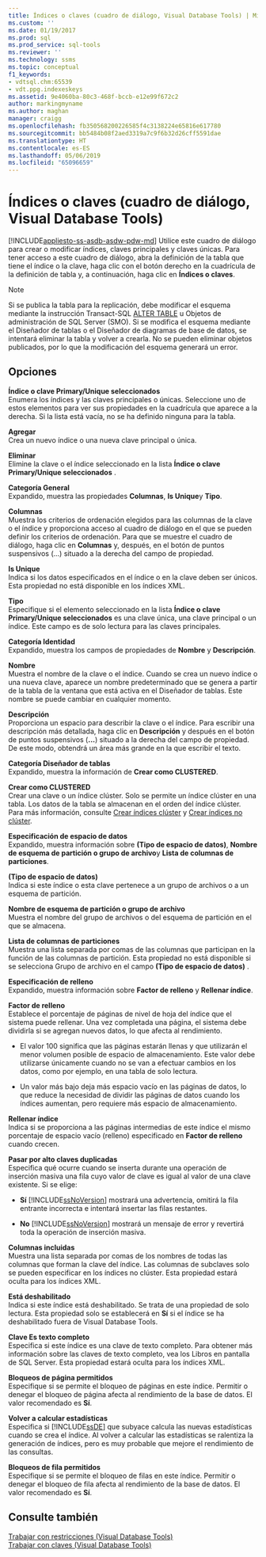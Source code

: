 ```yaml
---
title: Índices o claves (cuadro de diálogo, Visual Database Tools) | Microsoft Docs
ms.custom: ''
ms.date: 01/19/2017
ms.prod: sql
ms.prod_service: sql-tools
ms.reviewer: ''
ms.technology: ssms
ms.topic: conceptual
f1_keywords:
- vdtsql.chm:65539
- vdt.ppg.indexeskeys
ms.assetid: 9e4060ba-80c3-468f-bccb-e12e99f672c2
author: markingmyname
ms.author: maghan
manager: craigg
ms.openlocfilehash: fb350568200226585f4c3138224e65816e617780
ms.sourcegitcommit: bb5484b08f2aed3319a7c9f6b32d26cff5591dae
ms.translationtype: HT
ms.contentlocale: es-ES
ms.lasthandoff: 05/06/2019
ms.locfileid: "65096659"
---
```

# <a name="indexes---keys-dialog-box-visual-database-tools"></a>Índices o claves (cuadro de diálogo, Visual Database Tools)
[!INCLUDE[appliesto-ss-asdb-asdw-pdw-md](../../includes/appliesto-ss-asdb-asdw-pdw-md.md)]
Utilice este cuadro de diálogo para crear o modificar índices, claves principales y claves únicas. Para tener acceso a este cuadro de diálogo, abra la definición de la tabla que tiene el índice o la clave, haga clic con el botón derecho en la cuadrícula de la definición de tabla y, a continuación, haga clic en **Índices o claves**.  
  
> [!NOTE]  
> Si se publica la tabla para la replicación, debe modificar el esquema mediante la instrucción Transact-SQL [ALTER TABLE](../../t-sql/statements/alter-table-transact-sql.md) u Objetos de administración de SQL Server (SMO). Si se modifica el esquema mediante el Diseñador de tablas o el Diseñador de diagramas de base de datos, se intentará eliminar la tabla y volver a crearla. No se pueden eliminar objetos publicados, por lo que la modificación del esquema generará un error.  
  
## <a name="options"></a>Opciones  
**Índice o clave Primary/Unique seleccionados**  
Enumera los índices y las claves principales o únicas. Seleccione uno de estos elementos para ver sus propiedades en la cuadrícula que aparece a la derecha. Si la lista está vacía, no se ha definido ninguna para la tabla.  
  
**Agregar**  
Crea un nuevo índice o una nueva clave principal o única.  
  
**Eliminar**  
Elimine la clave o el índice seleccionado en la lista **Índice o clave Primary/Unique seleccionados** .  
  
**Categoría General**  
Expandido, muestra las propiedades **Columnas**, **Is Unique**y **Tipo**.  
  
**Columnas**  
Muestra los criterios de ordenación elegidos para las columnas de la clave o el índice y proporciona acceso al cuadro de diálogo en el que se pueden definir los criterios de ordenación. Para que se muestre el cuadro de diálogo, haga clic en **Columnas** y, después, en el botón de puntos suspensivos (...) situado a la derecha del campo de propiedad.  
  
**Is Unique**  
Indica si los datos especificados en el índice o en la clave deben ser únicos. Esta propiedad no está disponible en los índices XML.  
  
**Tipo**  
Especifique si el elemento seleccionado en la lista **Índice o clave Primary/Unique seleccionados** es una clave única, una clave principal o un índice. Este campo es de solo lectura para las claves principales.  
  
**Categoría Identidad**  
Expandido, muestra los campos de propiedades de **Nombre** y **Descripción**.  
  
**Nombre**  
Muestra el nombre de la clave o el índice. Cuando se crea un nuevo índice o una nueva clave, aparece un nombre predeterminado que se genera a partir de la tabla de la ventana que está activa en el Diseñador de tablas. Este nombre se puede cambiar en cualquier momento.  
  
**Descripción**  
Proporciona un espacio para describir la clave o el índice. Para escribir una descripción más detallada, haga clic en **Descripción** y después en el botón de puntos suspensivos (**...**) situado a la derecha del campo de propiedad. De este modo, obtendrá un área más grande en la que escribir el texto.  
  
**Categoría Diseñador de tablas**  
Expandido, muestra la información de **Crear como CLUSTERED**.  
  
**Crear como CLUSTERED**  
Crear una clave o un índice clúster. Solo se permite un índice clúster en una tabla. Los datos de la tabla se almacenan en el orden del índice clúster. Para más información, consulte [Crear índices clúster](../../relational-databases/indexes/create-clustered-indexes.md) y [Crear índices no clúster](../../relational-databases/indexes/create-nonclustered-indexes.md).  
  
**Especificación de espacio de datos**  
Expandido, muestra información sobre **(Tipo de espacio de datos)**, **Nombre de esquema de partición o grupo de archivo**y **Lista de columnas de particiones**.  
  
**(Tipo de espacio de datos)**  
Indica si este índice o esta clave pertenece a un grupo de archivos o a un esquema de partición.  
  
**Nombre de esquema de partición o grupo de archivo**  
Muestra el nombre del grupo de archivos o del esquema de partición en el que se almacena.  
  
**Lista de columnas de particiones**  
Muestra una lista separada por comas de las columnas que participan en la función de las columnas de partición. Esta propiedad no está disponible si se selecciona Grupo de archivo en el campo **(Tipo de espacio de datos)** .  
  
**Especificación de relleno**  
Expandido, muestra información sobre **Factor de relleno** y **Rellenar índice**.  
  
**Factor de relleno**  
Establece el porcentaje de páginas de nivel de hoja del índice que el sistema puede rellenar. Una vez completada una página, el sistema debe dividirla si se agregan nuevos datos, lo que afecta al rendimiento.  
  
-   El valor 100 significa que las páginas estarán llenas y que utilizarán el menor volumen posible de espacio de almacenamiento. Este valor debe utilizarse únicamente cuando no se van a efectuar cambios en los datos, como por ejemplo, en una tabla de solo lectura.  
  
-   Un valor más bajo deja más espacio vacío en las páginas de datos, lo que reduce la necesidad de dividir las páginas de datos cuando los índices aumentan, pero requiere más espacio de almacenamiento.  
  
**Rellenar índice**  
Indica si se proporciona a las páginas intermedias de este índice el mismo porcentaje de espacio vacío (relleno) especificado en **Factor de relleno** cuando crecen.  
  
**Pasar por alto claves duplicadas**  
Especifica qué ocurre cuando se inserta durante una operación de inserción masiva una fila cuyo valor de clave es igual al valor de una clave existente. Si se elige:  
  
-   **Sí** [!INCLUDE[ssNoVersion](../../includes/ssnoversion-md.md)] mostrará una advertencia, omitirá la fila entrante incorrecta e intentará insertar las filas restantes.  
  
-   **No** [!INCLUDE[ssNoVersion](../../includes/ssnoversion-md.md)] mostrará un mensaje de error y revertirá toda la operación de inserción masiva.  
  
**Columnas incluidas**  
Muestra una lista separada por comas de los nombres de todas las columnas que forman la clave del índice. Las columnas de subclaves solo se pueden especificar en los índices no clúster. Esta propiedad estará oculta para los índices XML.  
  
**Está deshabilitado**  
Indica si este índice está deshabilitado. Se trata de una propiedad de solo lectura. Esta propiedad solo se establecerá en **Sí** si el índice se ha deshabilitado fuera de Visual Database Tools.  
  
**Clave Es texto completo**  
Especifica si este índice es una clave de texto completo. Para obtener más información sobre las claves de texto completo, vea los Libros en pantalla de SQL Server. Esta propiedad estará oculta para los índices XML.  
  
**Bloqueos de página permitidos**  
Especifique si se permite el bloqueo de páginas en este índice. Permitir o denegar el bloqueo de página afecta al rendimiento de la base de datos. El valor recomendado es **Sí**.  
  
**Volver a calcular estadísticas**  
Especifica si [!INCLUDE[ssDE](../../includes/ssde_md.md)] que subyace calcula las nuevas estadísticas cuando se crea el índice. Al volver a calcular las estadísticas se ralentiza la generación de índices, pero es muy probable que mejore el rendimiento de las consultas.  
  
**Bloqueos de fila permitidos**  
Especifique si se permite el bloqueo de filas en este índice. Permitir o denegar el bloqueo de fila afecta al rendimiento de la base de datos. El valor recomendado es **Sí**.  
  
## <a name="see-also"></a>Consulte también  
[Trabajar con restricciones (Visual Database Tools)](https://msdn.microsoft.com/637098af-2567-48f8-90f4-b41df059833e)  
[Trabajar con claves (Visual Database Tools)](https://msdn.microsoft.com/31fbcc9f-2dc5-4bf9-aa50-ed70ec7b5bcd)  
  
